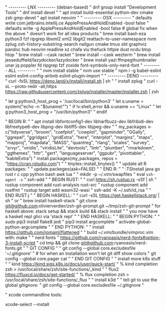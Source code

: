 " --------- LNX --------- (debian-based)
" dnf group install "Development Tools"
" dnf install devel
"
" apt install build-essential python-dev cmake zsh gmp-devel
" apt install neovim
"
" --------- OSX ---------
" defaults write com.jetbrains.intellij.ce ApplePressAndHoldEnabled -bool false
" defaults write -g ApplePressAndHoldEnabled -bool false # global fix when the above
"   doesn't work for all idea products
" brew install bash eza python3 fzf ripgrep libxml2 xml2 libgit2 reattach-to-user-namespace nvm zplug zsh-history-substring-search nailgun cmake tmux sbt graphviz pandoc hub neovim readline xz chafa viu thefuck httpie dust ncdu btop htop
" brew install --cask racket
" brew install --cask wezterm
" brew install jesseduffield/lazydocker/lazydocker
" brew install yazi ffmpegthumbnailer unar jq poppler fd ripgrep fzf zoxide font-symbols-only-nerd-font
" --------- ALL ---------
"
" nvm install stable
" nvm use stable
" npm i -g babel-eslint eslint eslint-config-airbnb eslint-plugin-import
"
" --------- DENO ---------
" curl -fsSL https://deno.land/x/install/install.sh | sh
"
" install zplug
" curl -sL --proto-redir -all,https https://raw.githubusercontent.com/zplug/installer/master/installer.zsh | zsh

" let g:python3_host_prog = '/usr/local/bin/python3'
" let s:uname = system("echo -n \"$(uname)\"")
" if !v:shell_error && s:uname == "Linux"
"   let g:python3_host_prog = "/usr/bin/python3"
" endif

" BEGIN R:
"
" apt install libfontconfig1-dev libharfbuzz-dev libfribidi-dev libfreetype6-dev libpng-dev libtiff5-dev libjpeg-dev
"
" my_packages <- c("tidyverse", "broom", "coefplot", "cowplot", "gapminder", "GGally", "ggrepel", "ggridges", "gridExtra", "here", "interplot", "margins", "maps", "mapproj", "mapdata", "MASS", "quantreg", "rlang", "scales", "survey", "srvyr", "viridis", "viridisLite", "devtools", "lintr", "plumber", "rmarkdown", "ggthemes", "httr", "gert", "languageserver", "ggpubr", "pivottabler", "kableExtra")
" install.packages(my_packages, repos = "https://cran.rstudio.com")
"
" tinytex::install_tinytex()
"
" update all R packages:
"
" update.packeges(ask=FALSE)
"
" END R:
"
" :TSInstall java go rust r c cpp python bash awk lua
"
" mkdir -p ~/.vim/swapfiles
" eval `ssh-agent -s`
" ssh-add
"
" BEGIN RUST:
"
" curl https://sh.rustup.rs -sSf | sh
" rustup component add rust-analysis rust-src
" rustup component add rustfmt
" rustup target add wasm32-wasi
" ssh-add -K ~/.ssh/id_rsa
"
" END RUST:j
"
" BEGIN HASKELL:
"
" curl -sSL https://get.haskellstack.org/ | sh
"   or
" brew install haskell-stack
" git clone git@github.com:olivierverdier/zsh-git-prompt.git ~/tmp/zsh-git-prompt
" for haskell above: stack setup && stack build && stack install
"
" you now have a haskell repl ghci via 'stack repl'
"
" END HASKELL:
"
" BEGIN PYTHON:
"
" sudo pip3 install flake8 jedi
" pip3 install argcomplete
" activate-global-python-argcomplete
"
" END PYTHON:
"
" install https://github.com/romainl/flattened
"
" build ~/.vim/bundle/vimproc.vim with: make
"
" nerd fonts
" https://github.com/ryanoasis/nerd-fonts#option-3-install-script
" cd tmp && git clone git@github.com:ryanoasis/nerd-fonts.git
"
" GIT CONFIG
"
" git config --global core.excludesfile '~/.gitignore'
" # for when an installation won't let git diff show colors
" git config --global core.pager cat
"
" END GIT CONFIG
"
" install more k8s stuff
"
" kind https://kind.sigs.k8s.io/docs/user/quick-start/
" 	% kind completion zsh > /usr/local/share/zsh/site-functions/_kind
"
" flux2 https://fluxcd.io/docs/get-started/
" 	% flux completion zsh > /usr/local/share/zsh/site-functions/_flux
"
" install k3d
"
" tell git to use the global gitignore:
" git config --global core.excludesfile ~/.gitignore
"

" xcode commandline tools:

xcode-select --install

